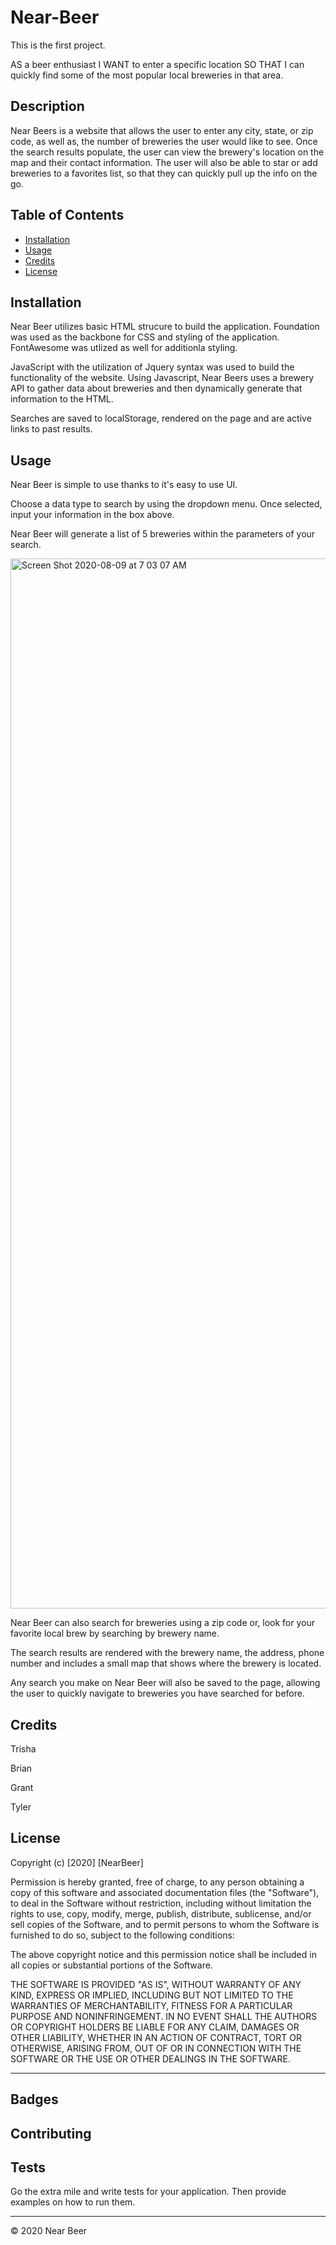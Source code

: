 # Near-Beer
This is the first project.

AS a beer enthusiast
I WANT to enter a specific location 
SO THAT I can quickly find some of the most popular local breweries in that area. 

## Description 

Near Beers is a website that allows the user to enter any city, state, or zip code, as well as, the number of breweries the user would like to see. Once the search results populate, the user can view the brewery's location on the map and their contact information. The user will also be able to star or add breweries to a favorites list, so that they can quickly pull up the info on the go.




## Table of Contents

* [Installation](#installation)
* [Usage](#usage)
* [Credits](#credits)
* [License](#license)


## Installation

Near Beer utilizes basic HTML strucure to build the application. Foundation was used as the backbone for CSS and styling of the application. FontAwesome was utlized as well for additionla styling. 

JavaScript with the utilization of Jquery syntax was used to build the functionality of the website. Using Javascript, Near Beers uses a brewery API to gather data about breweries and then dynamically generate that information to the HTML. 

Searches are saved to localStorage, rendered on the page and are active links to past results. 


## Usage 

Near Beer is simple to use thanks to it's easy to use UI.

Choose a data type to search by using the dropdown menu. Once selected, input your information in the box above. 

Near Beer will generate a list of 5 breweries within the parameters of your search.


<img width="1680" alt="Screen Shot 2020-08-09 at 7 03 07 AM" src="https://user-images.githubusercontent.com/65747246/89732795-665d2880-da0e-11ea-8ec3-0f07bb7c44d6.png">


Near Beer can also search for breweries using a zip code or, look for your favorite local brew by searching by brewery name. 

The search results are rendered with the brewery name, the address, phone number and includes a small map that shows where the brewery is located.

Any search you make on Near Beer will also be saved to the page, allowing the user to quickly navigate to breweries you have searched for before. 






## Credits

Trisha 

Brian

Grant

Tyler



## License

Copyright (c) [2020] [NearBeer]

Permission is hereby granted, free of charge, to any person obtaining a copy
of this software and associated documentation files (the "Software"), to deal
in the Software without restriction, including without limitation the rights
to use, copy, modify, merge, publish, distribute, sublicense, and/or sell
copies of the Software, and to permit persons to whom the Software is
furnished to do so, subject to the following conditions:

The above copyright notice and this permission notice shall be included in all
copies or substantial portions of the Software.

THE SOFTWARE IS PROVIDED "AS IS", WITHOUT WARRANTY OF ANY KIND, EXPRESS OR
IMPLIED, INCLUDING BUT NOT LIMITED TO THE WARRANTIES OF MERCHANTABILITY,
FITNESS FOR A PARTICULAR PURPOSE AND NONINFRINGEMENT. IN NO EVENT SHALL THE
AUTHORS OR COPYRIGHT HOLDERS BE LIABLE FOR ANY CLAIM, DAMAGES OR OTHER
LIABILITY, WHETHER IN AN ACTION OF CONTRACT, TORT OR OTHERWISE, ARISING FROM,
OUT OF OR IN CONNECTION WITH THE SOFTWARE OR THE USE OR OTHER DEALINGS IN THE
SOFTWARE.


---


## Badges




## Contributing


## Tests

Go the extra mile and write tests for your application. Then provide examples on how to run them.


---
© 2020 Near Beer
